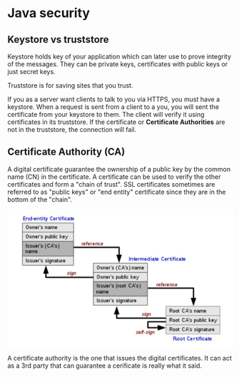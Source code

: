 # Java security


## Keystore vs truststore

Keystore holds key of your application which can later use to prove integrity of the messages.
They can be private keys, certificates with public keys or just secret keys.

Truststore is for saving sites that you trust.

If you as a server want clients to talk to you via HTTPS, you must have a keystore. 
When a request is sent from a client to a you, you will sent the certificate from your keystore to them.
The client will verify it using certificates in its truststore.
If the certificate or **Certificate Authorities** are not in the truststore, the connection will fail.

## Certificate Authority (CA)

A digital certificate guarantee the ownership of a public key by the common name (CN) in the certificate.
A certificate can be used to verify the other certificates and form a "chain of trust".
SSL certificates sometimes are referred to as "public keys" or "end entity" certificate since they are in the bottom of the "chain".

![](./img/chain_of_trust.jpg)

A certificate authority is the one that issues the digital certificates.
It can act as a 3rd party that can guarantee a cerificate is really what it said.
